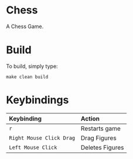# Chess

A Chess Game.

# Build
To build, simply type:

```make clean build```

# Keybindings
| Keybinding | Action |
| :--- | :--- |
| `r` | Restarts game |
| `Right Mouse Click Drag` | Drag Figures |
| `Left Mouse Click` | Deletes Figures |
